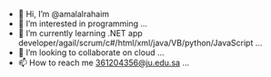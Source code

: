- 👋 Hi, I’m @amalalrahaim
- 👀 I’m interested in programming  ...
- 🌱 I’m currently learning .NET app developer/agail/scrum/c#/html/xml/java/VB/python/JavaScript  ...
- 💞️ I’m looking to collaborate on cloud ...
- 📫 How to reach me 361204356@ju.edu.sa ...

<!---
amalalrahaim/amalalrahaim is a ✨ special ✨ repository because its `README.md` (this file) appears on your GitHub profile.
You can click the Preview link to take a look at your changes.
--->
